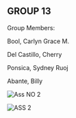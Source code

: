## GROUP 13

Group Members:

Bool, Carlyn Grace M. 

Del Castillo, Cherry 

Ponsica, Sydney Ruoj 

Abante, Billy 

![Ass  NO 2](https://github.com/billyabante/CSE_Laplace-InverseLaplace_MEXE_3201_Group13_2024/assets/157561589/1904864c-8a75-44c8-a825-c0507903fe3b)

![ASS 2](https://github.com/billyabante/CSE_Laplace-InverseLaplace_MEXE_3201_Group13_2024/assets/157561589/f9eadc27-5eb3-45b6-9077-2976c0afa519)
